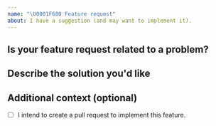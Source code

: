 ```yaml
---
name: "\U0001F680 Feature request"
about: I have a suggestion (and may want to implement it).
---
```


## Is your feature request related to a problem?
<!-- Please provide a clear and concise description of what the feature is which you'd like to see implemented. -->

## Describe the solution you'd like
<!--
A clear and concise description of what you want to happen.

Please include some code samples of what should be flagged and preferably also some
code samples of what should *not* be flagged.
-->

## Additional context (optional)
<!-- Add any other context or screenshots about the feature request here. -->

- [ ] I intend to create a pull request to implement this feature.
